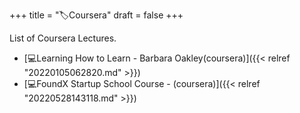 +++
title = "🏷Coursera"
draft = false
+++

List of Coursera Lectures.

-   [💻Learning How to Learn - Barbara Oakley(coursera)]({{< relref "20220105062820.md" >}})
-   [💻FoundX Startup School Course - (coursera)]({{< relref "20220528143118.md" >}})
